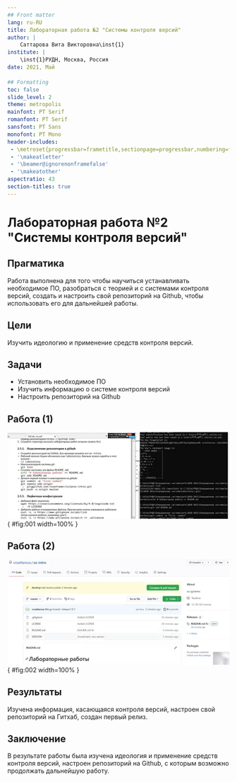 ```yaml
---
## Front matter
lang: ru-RU
title: Лабораторная работа №2 "Системы контроля версий" 
author: |
	Саттарова Вита Викторовна\inst{1}
institute: |
	\inst{1}РУДН, Москва, Россия
date: 2021, Май

## Formatting
toc: false
slide_level: 2
theme: metropolis
mainfont: PT Serif
romanfont: PT Serif
sansfont: PT Sans
monofont: PT Mono
header-includes: 
 - \metroset{progressbar=frametitle,sectionpage=progressbar,numbering=fraction}
 - '\makeatletter'
 - '\beamer@ignorenonframefalse'
 - '\makeatother'
aspectratio: 43
section-titles: true
---
```


# Лабораторная работа №2 "Системы контроля версий"

## Прагматика

Работа выполнена для того чтобы научиться устанавливать необходимое ПО, разобраться с теорией и с системами контроля версий, создать и настроить свой репозиторий на Github, чтобы использовать его для дальнейшей работы.

## Цели

Изучить идеологию и применение средств контроля версий. 

## Задачи

- Установить необходимое ПО
- Изучить информацию о системе контроля версий
- Настроить репозиторий на Github

## Работа (1)

![Рис 1.](image/image1.jpg){ #fig:001 width=100% }

## Работа (2)

![Рис 2.](image/image2.jpg){ #fig:002 width=100% }

## Результаты

Изучена информация, касающаяся контроля версий, настроен свой репозиторий на Гитхаб, создан первый релиз. 

## Заключение

В результате работы была изучена идеология и применение средств контроля версий, настроен репозиторий на Github, с которым возможно продолжать дальнейшую работу.